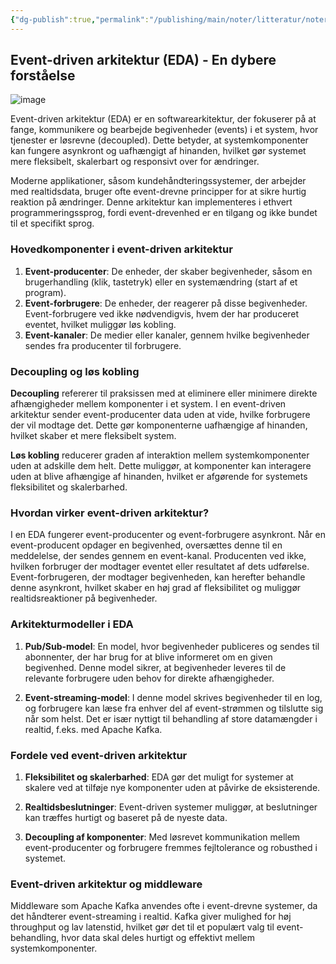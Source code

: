 ```yaml
---
{"dg-publish":true,"permalink":"/publishing/main/noter/litteratur/noter/event-driven-architecture/","title":"Event-Driven Architecture","created":"2024-09-06T08:19:23.233+02:00"}
---
```



## Event-driven arkitektur (EDA) - En dybere forståelse

![image](https://external-content.duckduckgo.com/iu/?u=https%3A%2F%2Fsoftobiz.com%2Fwp-content%2Fuploads%2F2019%2F09%2FUnderstanding-the-Event-driven-Architecture.jpg&f=1&nofb=1&ipt=67183bebc9b879542dbfa44cec4462549cffd90d85e70e310d47a35ede39ebce&ipo=images)

Event-driven arkitektur (EDA) er en softwarearkitektur, der fokuserer på at
fange, kommunikere og bearbejde begivenheder (events) i et system, hvor
tjenester er løsrevne (decoupled). Dette betyder, at systemkomponenter
kan fungere asynkront og uafhængigt af hinanden, hvilket gør systemet mere
fleksibelt, skalerbart og responsivt over for ændringer.

Moderne applikationer, såsom kundehåndteringssystemer, der arbejder med
realtidsdata, bruger ofte event-drevne principper for at sikre hurtig
reaktion på ændringer. Denne arkitektur kan implementeres i ethvert
programmeringssprog, fordi event-drevenhed er en tilgang og ikke bundet
til et specifikt sprog.

### Hovedkomponenter i event-driven arkitektur

1. **Event-producenter**: De enheder, der skaber begivenheder, såsom en
brugerhandling (klik, tastetryk) eller en systemændring (start af et
program).
2. **Event-forbrugere**: De enheder, der reagerer på disse begivenheder.
Event-forbrugere ved ikke nødvendigvis, hvem der har produceret eventet,
hvilket muliggør løs kobling.
3. **Event-kanaler**: De medier eller kanaler, gennem hvilke begivenheder sendes
fra producenter til forbrugere.

### Decoupling og løs kobling

**Decoupling** refererer til praksissen med at eliminere eller minimere direkte
afhængigheder mellem komponenter i et system. I en event-driven arkitektur
sender event-producenter data uden at vide, hvilke forbrugere der vil modtage
det. Dette gør komponenterne uafhængige af hinanden, hvilket skaber et mere
fleksibelt system.

**Løs kobling** reducerer graden af interaktion mellem systemkomponenter uden
at adskille dem helt. Dette muliggør, at komponenter kan interagere uden at
blive afhængige af hinanden, hvilket er afgørende for systemets fleksibilitet
og skalerbarhed.

### Hvordan virker event-driven arkitektur?

I en EDA fungerer event-producenter og event-forbrugere asynkront. Når en
event-producent opdager en begivenhed, oversættes denne til en meddelelse,
der sendes gennem en event-kanal. Producenten ved ikke, hvilken forbruger
der modtager eventet eller resultatet af dets udførelse. Event-forbrugeren,
der modtager begivenheden, kan herefter behandle denne asynkront, hvilket
skaber en høj grad af fleksibilitet og muliggør realtidsreaktioner på begivenheder.

### Arkitekturmodeller i EDA

1. **Pub/Sub-model**: En model, hvor begivenheder publiceres og sendes til
abonnenter, der har brug for at blive informeret om en given begivenhed.
Denne model sikrer, at begivenheder leveres til de relevante forbrugere uden
behov for direkte afhængigheder.

2. **Event-streaming-model**: I denne model skrives begivenheder til en log, og
forbrugere kan læse fra enhver del af event-strømmen og tilslutte sig når som
helst. Det er især nyttigt til behandling af store datamængder i realtid,
f.eks. med Apache Kafka.

### Fordele ved event-driven arkitektur

1. **Fleksibilitet og skalerbarhed**: EDA gør det muligt for systemer at
skalere ved at tilføje nye komponenter uden at påvirke de eksisterende.
  
2. **Realtidsbeslutninger**: Event-driven systemer muliggør, at beslutninger
kan træffes hurtigt og baseret på de nyeste data.
  
3. **Decoupling af komponenter**: Med løsrevet kommunikation mellem
event-producenter og forbrugere fremmes fejltolerance og robusthed i
systemet.

### Event-driven arkitektur og middleware

Middleware som Apache Kafka anvendes ofte i event-drevne systemer, da det
håndterer event-streaming i realtid. Kafka giver mulighed for høj throughput
og lav latenstid, hvilket gør det til et populært valg til event-behandling,
hvor data skal deles hurtigt og effektivt mellem systemkomponenter.
